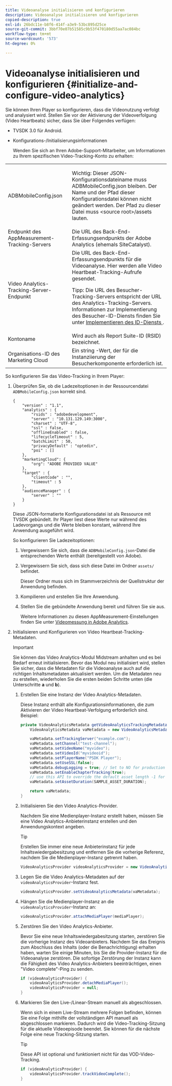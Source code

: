 ```yaml
---
title: Videoanalyse initialisieren und konfigurieren
description: Videoanalyse initialisieren und konfigurieren
copied-description: true
exl-id: 26bdc11e-b8f6-414f-a3e9-53bc895d25ce
source-git-commit: 3bbf70e07b51585c9b53f470180d55aa7ac084bc
workflow-type: tm+mt
source-wordcount: '573'
ht-degree: 0%

---
```


# Videoanalyse initialisieren und konfigurieren {#initialize-and-configure-video-analytics}

Sie können Ihren Player so konfigurieren, dass die Videonutzung verfolgt und analysiert wird.
Stellen Sie vor der Aktivierung der Videoverfolgung (Video Heartbeats) sicher, dass Sie über Folgendes verfügen:

* TVSDK 3.0 für Android.
* Konfigurations-/Initialisierungsinformationen

   Wenden Sie sich an Ihren Adobe-Support-Mitarbeiter, um Informationen zu Ihrem spezifischen Video-Tracking-Konto zu erhalten:

<table id="table_3565328ABBEE4605A92EAE1ADE5D6F84"> 
 <tbody> 
  <tr> 
   <td colname="col1"> <span class="filepath"> ADBMobileConfig.json  </span> </td> 
   <td colname="col2"> <p>Wichtig:  Dieser JSON-Konfigurationsdateiname muss <span class="filepath"> ADBMobileConfig.json </span> bleiben. Der Name und der Pfad dieser Konfigurationsdatei können nicht geändert werden. Der Pfad zu dieser Datei muss <span class="filepath"> &lt;source root&gt;/assets </span> lauten. </p> </td> 
  </tr> 
  <tr> 
   <td colname="col1"> Endpunkt des AppMeasurement-Tracking-Servers </td> 
   <td colname="col2"> Die URL des Back-End-Erfassungsendpunkts der Adobe Analytics (ehemals SiteCatalyst). </td> 
  </tr> 
  <tr> 
   <td colname="col1"> Video Analytics-Tracking-Server-Endpunkt </td> 
   <td colname="col2"> Die URL des Back-End-Erfassungsendpunkts für die Videoanalyse. Hier werden alle Video Heartbeat-Tracking-Aufrufe gesendet. <p>Tipp:  Die URL des Besucher-Tracking-Servers entspricht der URL des Analytics-Tracking-Servers. Informationen zur Implementierung des Besucher-ID-Diensts finden Sie unter <a href="https://experienceleague.adobe.com/docs/id-service/using/implementation/setup-target.html?lang=en" format="html" scope="external"> Implementieren des ID-Diensts </a>. </p> </td> 
  </tr> 
  <tr> 
   <td colname="col1"> Kontoname </td> 
   <td colname="col2"> Wird auch als Report Suite-ID (RSID) bezeichnet. </td> 
  </tr> 
  <tr> 
   <td colname="col1"> Organisations-ID des Marketing Cloud </td> 
   <td colname="col2"> Ein string -Wert, der für die Instanziierung der Besucherkomponente erforderlich ist. </td> 
  </tr> 
 </tbody> 
</table>

So konfigurieren Sie das Video-Tracking in Ihrem Player:

1. Überprüfen Sie, ob die Ladezeitoptionen in der Ressourcendatei `ADBMobileConfig.json` korrekt sind.

   ```
   { 
       "version" : "1.1", 
       "analytics" : { 
           "rsids" : "adobedevelopment", 
           "server" : "10.131.129.149:3000", 
           "charset" : "UTF-8", 
           "ssl" : false, 
           "offlineEnabled" : false, 
           "lifecycleTimeout" : 5, 
           "batchLimit" : 50, 
           "privacyDefault" : "optedin", 
           "poi" : [] 
       }, 
       "marketingCloud": { 
           "org": "ADOBE PROVIDED VALUE"  
       }, 
       "target" : { 
           "clientCode" : "", 
           "timeout" : 5 
       }, 
       "audienceManager" : { 
           "server" : "" 
       } 
   }
   ```

   Diese JSON-formatierte Konfigurationsdatei ist als Ressource mit TVSDK gebündelt. Ihr Player liest diese Werte nur während des Ladevorgangs und die Werte bleiben konstant, während Ihre Anwendung ausgeführt wird.

   So konfigurieren Sie Ladezeitoptionen:


   1. Vergewissern Sie sich, dass die `ADBMobileConfig.json`-Datei die entsprechenden Werte enthält (bereitgestellt von Adobe).
   1. Vergewissern Sie sich, dass sich diese Datei im Ordner `assets/` befindet.

      Dieser Ordner muss sich im Stammverzeichnis der Quellstruktur der Anwendung befinden.

   1. Kompilieren und erstellen Sie Ihre Anwendung.
   1. Stellen Sie die gebündelte Anwendung bereit und führen Sie sie aus.

      Weitere Informationen zu diesen AppMeasurement-Einstellungen finden Sie unter [Videomessung in Adobe Analytics](https://experienceleague.adobe.com/docs/media-analytics/using/media-overview.html?lang=en).

1. Initialisieren und Konfigurieren von Video Heartbeat-Tracking-Metadaten.

   >[!IMPORTANT]
   >
   >Sie können das Video Analytics-Modul Midstream anhalten und es bei Bedarf erneut initialisieren. Bevor das Modul neu initialisiert wird, stellen Sie sicher, dass die Metadaten für die Videoanalyse auch auf die richtigen Inhaltsmetadaten aktualisiert werden. Um die Metadaten neu zu erstellen, wiederholen Sie die ersten beiden Schritte unten (die Unterschritte **a** und **b**).

   1. Erstellen Sie eine Instanz der Video Analytics-Metadaten.

      Diese Instanz enthält alle Konfigurationsinformationen, die zum Aktivieren der Video Heartbeat-Verfolgung erforderlich sind. Beispiel:

      ```java
      private VideoAnalyticsMetadata getVideoAnalyticsTrackingMetadata() { 
          VideoAnalyticsMetadata vaMetadata = new VideoAnalyticsMetadata(); 
      
          vaMetadata.setTrackingServer("example.com"); 
          vaMetadata.setChannel("test-channel"); 
          vaMetadata.setVideoName("myvideo"); 
          vaMetadata.setVideoId("myvideoid"); 
          vaMetadata.setPlayerName("PSDK Player"); 
          vaMetadata.setUseSSL(false); 
          vaMetadata.debugLogging = true; // Set to NO for production deployment. 
          vaMetadata.setEnableChapterTracking(true); 
          // use this API to override the default asset length -1 for live streams 
          vaMetadata.setAssetDuration(SAMPLE_ASSET_DURATION); 
      
          return vaMetadata; 
      }
      ```

   1. Initialisieren Sie den Video Analytics-Provider.

      Nachdem Sie eine Medienplayer-Instanz erstellt haben, müssen Sie eine Video Analytics-Anbieterinstanz erstellen und den Anwendungskontext angeben.

      >[!TIP]
      >
      >Erstellen Sie immer eine neue Anbieterinstanz für jede Inhaltswiedergabesitzung und entfernen Sie die vorherige Referenz, nachdem Sie die Medienplayer-Instanz getrennt haben.

      ```java
      VideoAnalyticsProvider videoAnalyticsProvider = new VideoAnalyticsProvider(appContext); 
      ```

   1. Legen Sie die Video Analytics-Metadaten auf der `videoAnalyticsProvider`-Instanz fest.

      ```java
      videoAnalyticsProvider.setVideoAnalyticsMetadata(vaMetadata);
      ```

   1. Hängen Sie die Medienplayer-Instanz an die `videoAnalyticsProvider`-Instanz an:

      ```java
      videoAnalyticsProvider.attachMediaPlayer(mediaPlayer); 
      ```

   1. Zerstören Sie den Video Analytics-Anbieter.

      Bevor Sie eine neue Inhaltswiedergabesitzung starten, zerstören Sie die vorherige Instanz des Videoanbieters. Nachdem Sie das Ereignis zum Abschluss des Inhalts (oder die Benachrichtigung) erhalten haben, warten Sie einige Minuten, bis Sie die Provider-Instanz für die Videoanalyse zerstören. Die sofortige Zerstörung der Instanz kann die Fähigkeit des Video Analytics-Anbieters beeinträchtigen, einen &quot;Video complete&quot;-Ping zu senden.

      ```java
      if (videoAnalyticsProvider) { 
          videoAnalyticsProvider.detachMediaPlayer(); 
          videoAnalyticsProvider = null; 
      }
      ```

   1. Markieren Sie den Live-/Linear-Stream manuell als abgeschlossen.

      Wenn sich in einem Live-Stream mehrere Folgen befinden, können Sie eine Folge mithilfe der vollständigen API manuell als abgeschlossen markieren. Dadurch wird die Video-Tracking-Sitzung für die aktuelle Videoepisode beendet. Sie können für die nächste Folge eine neue Tracking-Sitzung starten.

      >[!TIP]
      >
      >Diese API ist optional und funktioniert nicht für das VOD-Video-Tracking.

      ```java
      if (videoAnalyticsProvider) { 
          videoAnalyticsProvider.trackVideoComplete();    
      }
      ```
